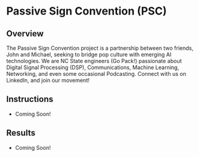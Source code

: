 # Passive Sign Convention (PSC)
## Overview
The Passive Sign Convention project is a partnership between two friends, John and Michael, seeking to bridge pop culture with emerging AI technologies. We are NC State engineers (Go Pack!) passionate about Digital Signal Processing (DSP), Communications, Machine Learning, Networking, and even some occasional Podcasting. Connect with us on LinkedIn, and join our movement!

## Instructions
* Coming Soon!

## Results
* Coming Soon!
